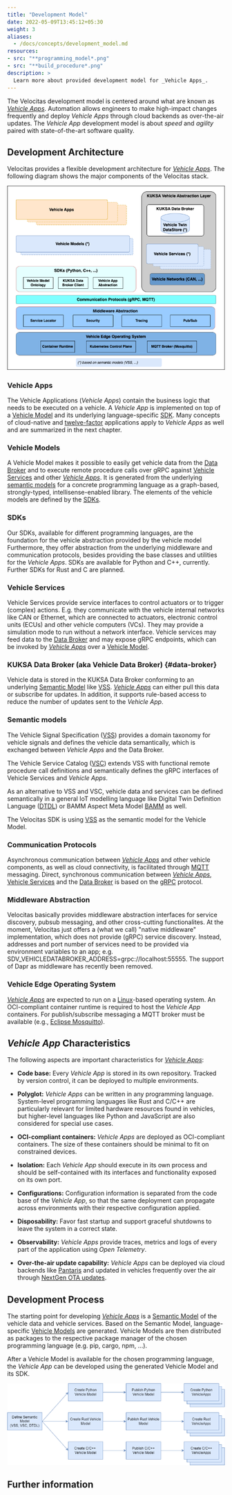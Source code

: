 ```yaml
---
title: "Development Model"
date: 2022-05-09T13:45:12+05:30
weight: 3
aliases:
  - /docs/concepts/development_model.md
resources:
- src: "**programming_model*.png"
- src: "**build_procedure*.png"
description: >
  Learn more about provided development model for _Vehicle Apps_.
---
```


The Velocitas development model is centered around what are known as [_Vehicle Apps_](#vehicle-apps). Automation allows engineers to make high-impact changes frequently and deploy _Vehicle Apps_ through cloud backends as over-the-air updates. The _Vehicle App_ development model is about _speed_ and _agility_ paired with state-of-the-art software quality.

## Development Architecture

Velocitas provides a flexible development architecture for [_Vehicle Apps_](#vehicle-apps). The following diagram shows the major components of the Velocitas stack.

![Programming Model](./programming_model.png)

### Vehicle Apps

The Vehicle Applications (_Vehicle Apps_) contain the business logic that needs to be executed on a vehicle. A _Vehicle App_ is implemented on top of a [Vehicle Model](#vehicle-models) and its underlying language-specific [SDK](#sdks). Many concepts of cloud-native and [twelve-factor](https://12factor.net/) applications apply to _Vehicle Apps_ as well and are summarized in the next chapter.

### Vehicle Models

A Vehicle Model makes it possible to easily get vehicle data from the [Data Broker](#data-broker) and to execute remote procedure calls over gRPC against [Vehicle Services](#vehicle-services) and other [_Vehicle Apps_](#vehicle-apps). It is generated from the underlying [semantic models](#semantic-models) for a concrete programming language as a graph-based, strongly-typed, intellisense-enabled library. The elements of the vehicle models are defined by the [SDKs](#sdks).

### SDKs

Our SDKs, available for different programming languages, are the foundation for the vehicle abstraction provided by the vehicle model Furthermore, they offer abstraction from the underlying middleware and communication protocols, besides providing the base classes and utilities for the _Vehicle Apps_.
SDKs are available for Python and C++, currently. Further SDKs for Rust and C are planned.

### Vehicle Services

Vehicle Services provide service interfaces to control actuators or to trigger (complex) actions. E.g. they communicate with the vehicle internal networks like CAN or Ethernet, which are connected to actuators, electronic control units (ECUs) and other vehicle computers (VCs). They may provide a simulation mode to run without a network interface. Vehicle services may feed data to the [Data Broker](#data-broker) and may expose gRPC endpoints, which can be invoked by [_Vehicle Apps_](#vehicle-apps) over a [Vehicle Model](#vehicle-models).

### KUKSA Data Broker (aka Vehicle Data Broker) {#data-broker}

Vehicle data is stored in the KUKSA Data Broker conforming to an underlying [Semantic Model](#semantic-models) like [VSS](https://covesa.github.io/vehicle_signal_specification/). [_Vehicle Apps_](#vehicle-apps) can either pull this data or subscribe for updates. In addition, it supports rule-based access to reduce the number of updates sent to the _Vehicle App_.

### Semantic models

The Vehicle Signal Specification ([VSS](https://covesa.github.io/vehicle_signal_specification/)) provides a domain taxonomy for vehicle signals and defines the vehicle data semantically, which is exchanged between _Vehicle Apps_ and the Data Broker.

The Vehicle Service Catalog ([VSC](https://github.com/COVESA/vehicle_service_catalog#vehicle-service-catalog)) extends VSS with functional remote procedure call definitions and semantically defines the gRPC interfaces of Vehicle Services and _Vehicle Apps_.

As an alternative to VSS and VSC, vehicle data and services can be defined semantically in a general IoT modelling language like Digital Twin Definition Language ([DTDL](https://github.com/Azure/opendigitaltwins-dtdl/blob/master/DTDL/v2/dtdlv2.md)) or BAMM Aspect Meta Model [BAMM](https://github.com/OpenManufacturingPlatform/sds-bamm-aspect-meta-model) as well.

The Velocitas SDK is using [VSS](https://covesa.github.io/vehicle_signal_specification/) as the semantic model for the Vehicle Model.

### Communication Protocols

Asynchronous communication between [_Vehicle Apps_](#vehicle-apps) and other vehicle components, as well as cloud connectivity, is facilitated through [MQTT](https://mqtt.org/) messaging. Direct, synchronous communication between [_Vehicle Apps_](#vehicle-apps), [Vehicle Services](#vehicle-services) and the [Data Broker](#data-broker) is based on the [gRPC](https://grpc.io/) protocol.

### Middleware Abstraction

Velocitas basically provides middleware abstraction interfaces for service discovery, pubsub messaging, and other cross-cutting functionalites.
At the moment, Velocitas just offers a (what we call) "native middleware" implementation, which does not provide (gRPC) service discovery. Instead, addresses and port number of services need to be provided via environment variables to an app; e.g. SDV_VEHICLEDATABROKER_ADDRESS=grpc://localhost:55555.
The support of Dapr as middleware has recently been removed.

### Vehicle Edge Operating System

[_Vehicle Apps_](#vehicle-apps) are expected to run on a [Linux](https://www.linux.org/)-based operating system. An OCI-compliant container runtime is required to host the _Vehicle App_ containers. For publish/subscribe messaging a MQTT broker must be available (e.g., [Eclipse Mosquitto](https://mosquitto.org/)).

## _Vehicle App_ Characteristics

The following aspects are important characteristics for [_Vehicle Apps_](#vehicle-apps):

- **Code base:**
  Every _Vehicle App_ is stored in its own repository. Tracked by version control, it can be deployed to multiple environments.

- **Polyglot:**
  _Vehicle Apps_ can be written in any programming language. System-level programming languages like Rust and C/C++ are particularly relevant for limited hardware resources found in vehicles, but higher-level languages like Python and JavaScript are also considered for special use cases.

- **OCI-compliant containers:**
  _Vehicle Apps_ are deployed as OCI-compliant containers. The size of these containers should be minimal to fit on constrained devices.

- **Isolation:**
  Each _Vehicle App_ should execute in its own process and should be self-contained with its interfaces and functionality exposed on its own port.

- **Configurations:**
  Configuration information is separated from the code base of the _Vehicle App_, so that the same deployment can propagate across environments with their respective configuration applied.

- **Disposability:**
  Favor fast startup and support graceful shutdowns to leave the system in a correct state.

- **Observability:**
  _Vehicle Apps_ provide traces, metrics and logs of every part of the application using _Open Telemetry_.

- **Over-the-air update capability:**
  _Vehicle Apps_ can be deployed via cloud backends like [Pantaris](https://www.etas.com/en/products/pantaris-over-the-air-services.php) and updated in vehicles frequently over the air through [NextGen OTA updates](https://www.etas.com/en/support/webinars-nextgen-ota-updates-empowering-software-defined-vehicles-from-an-end-to-end-perspective.php).

## Development Process

The starting point for developing [_Vehicle Apps_](#vehicle-apps) is a [Semantic Model](#semantic-models) of the vehicle data and vehicle services. Based on the Semantic Model, language-specific [Vehicle Models](#vehicle-models) are generated. Vehicle Models are then distributed as packages to the respective package manager of the chosen programming language (e.g. pip, cargo, npm, ...).

After a Vehicle Model is available for the chosen programming language, the _Vehicle App_ can be developed using the generated Vehicle Model and its SDK.

![Development Process](./build_procedure.png)

## Further information
